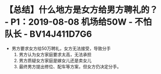 # 【总结】什么地方是女方给男方聘礼的？ - P1：2019-08-08 机场给50W - 不怕队长 - BV14J411D7G6

-   男方要求女方给50万聘礼，女方无法接受，导致分手
    1.  男方认为女方家庭要求太高，无法承担
    2.  男方质疑女方家庭是嫁女儿还是卖女儿
    3.  最终男方提出修位、配车等方案，但女方仍决定分手。